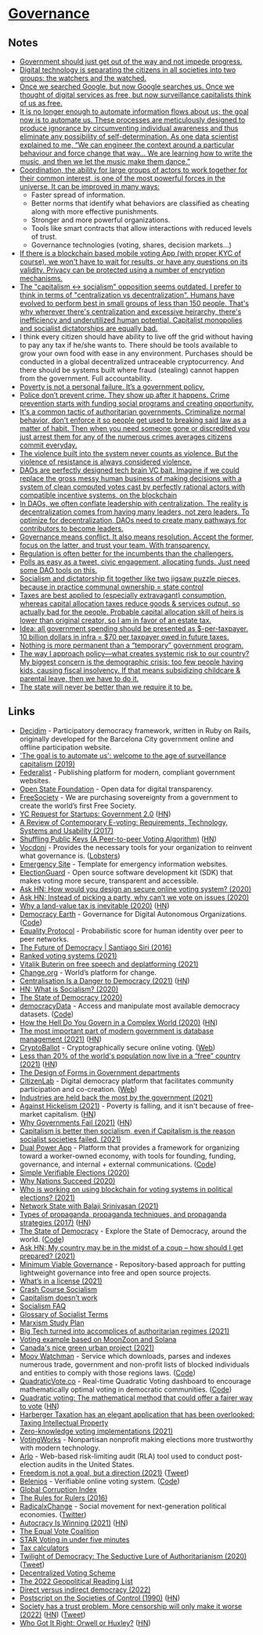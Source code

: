 # [Governance](https://en.wikipedia.org/wiki/Governance)

## Notes

- [Government should just get out of the way and not impede progress.](https://www.youtube.com/watch?v=lSD_vpfikbE)
- [Digital technology is separating the citizens in all societies into two groups: the watchers and the watched.](https://www.theguardian.com/technology/2019/jan/20/shoshana-zuboff-age-of-surveillance-capitalism-google-facebook)
- [Once we searched Google, but now Google searches us. Once we thought of digital services as free, but now surveillance capitalists think of us as free.](https://www.theguardian.com/technology/2019/jan/20/shoshana-zuboff-age-of-surveillance-capitalism-google-facebook)
- [It is no longer enough to automate information flows about us; the goal now is to automate us. These processes are meticulously designed to produce ignorance by circumventing individual awareness and thus eliminate any possibility of self-determination. As one data scientist explained to me, “We can engineer the context around a particular behaviour and force change that way… We are learning how to write the music, and then we let the music make them dance.”](https://www.theguardian.com/technology/2019/jan/20/shoshana-zuboff-age-of-surveillance-capitalism-google-facebook)
- [Coordination, the ability for large groups of actors to work together for their common interest, is one of the most powerful forces in the universe. It can be improved in many ways:](https://vitalik.ca/general/2020/09/11/coordination.html)
  - Faster spread of information.
  - Better norms that identify what behaviors are classified as cheating along with more effective punishments.
  - Stronger and more powerful organizations.
  - Tools like smart contracts that allow interactions with reduced levels of trust.
  - Governance technologies (voting, shares, decision markets...)
- [If there is a blockchain based mobile voting App (with proper KYC of course), we won't have to wait for results, or have any questions on its validity. Privacy can be protected using a number of encryption mechanisms.](https://twitter.com/VitalikButerin/status/1324179944558059522)
- [The "capitalism <-> socialism" opposition seems outdated. I prefer to think in terms of "centralization vs decentralization". Humans have evolved to perform best in small groups of less than 150 people. That's why wherever there's centralization and excessive heirarchy, there's inefficiency and underutilized human potential. Capitalist monopolies and socialist dictatorships are equally bad.](https://t.me/durov/151)
- I think every citizen should have ability to live off the grid without having to pay any tax if he/she wants to. There should be tools available to grow your own food with ease in any environment. Purchases should be conducted in a global decentralized untraceable cryptocurrency. And there should be systems built where fraud (stealing) cannot happen from the government. Full accountability.
- [Poverty is not a personal failure. It’s a government policy.](https://twitter.com/The_Acumen/status/1388276859532611589)
- [Police don’t prevent crime. They show up after it happens. Crime prevention starts with funding social programs and creating opportunity.](https://twitter.com/mhdksafa/status/1408292548737699840)
- [It's a common tactic of authoritarian governments. Criminalize normal behavior, don't enforce it so people get used to breaking said law as a matter of habit. Then when you need someone gone or discredited you just arrest them for any of the numerous crimes averages citizens commit everyday.](https://www.reddit.com/r/worldnews/comments/ppuuf6/under_pressure_from_russian_government_google/)
- [The violence built into the system never counts as violence. But the violence of resistance is always considered violence.](https://twitter.com/zapatistarising/status/1439348242131689482)
- [DAOs are perfectly designed tech brain VC bait. Imagine if we could replace the gross messy human business of making decisions with a system of clean computed votes cast by perfectly rational actors with compatible incentive systems. on the blockchain](https://twitter.com/isosteph/status/1441437320289341445)
- [In DAOs, we often conflate leadership with centralization. The reality is decentralization comes from having many leaders, not zero leaders. To optimize for decentralization, DAOs need to create many pathways for contributors to become leaders.](https://twitter.com/chaserchapman/status/1441458730277629958)
- [Governance means conflict. It also means resolution. Accept the former, focus on the latter, and trust your team. With transparency.](https://twitter.com/armaniferrante/status/1450878886535839745)
- [Regulation is often better for the incumbents than the challengers.](https://twitter.com/benedictevans/status/1455531071588679689)
- [Polls as easy as a tweet, civic engagement, allocating funds. Just need some DAO tools on this.](https://twitter.com/yanivgraph/status/1457104839620677632)
- [Socialism and dictatorship fit together like two jigsaw puzzle pieces, because in practice communal ownership = state control](https://twitter.com/paulg/status/1460212725938900995)
- [Taxes are best applied to (especially extravagant) consumption, whereas capital allocation taxes reduce goods & services output, so actually bad for the people. Probable capital allocation skill of heirs is lower than original creator, so I am in favor of an estate tax.](https://twitter.com/noahpinion/status/1460449757076226049?s=28)
- [Idea: all government spending should be presented as $-per-taxpayer. 10 billion dollars in infra = $70 per taxpayer owed in future taxes.](https://twitter.com/justindross/status/1467566554728521731)
- [Nothing is more permanent than a “temporary” government program.](https://twitter.com/elonmusk/status/1468685877970935809)
- [The way I approach policy—what creates systemic risk to our country? My biggest concern is the demographic crisis: too few people having kids, causing fiscal insolvency. If that means subsidizing childcare & parental leave, then we have to do it.](https://twitter.com/nikitabier/status/1491847339715092521)
- [The state will never be better than we require it to be.](https://twitter.com/Snowden/status/1493646944094371842)

## Links

- [Decidim](https://github.com/decidim/decidim) - Participatory democracy framework, written in Ruby on Rails, originally developed for the Barcelona City government online and offline participation website.
- ['The goal is to automate us': welcome to the age of surveillance capitalism (2019)](https://www.theguardian.com/technology/2019/jan/20/shoshana-zuboff-age-of-surveillance-capitalism-google-facebook)
- [Federalist](https://federalist.18f.gov/) - Publishing platform for modern, compliant government websites.
- [Open State Foundation](https://openstate.eu/en/) - Open data for digital transparency.
- [FreeSociety](https://www.freesociety.com/) - We are purchasing sovereignty from a government to create the world’s first Free Society.
- [YC Request for Startups: Government 2.0](https://blog.ycombinator.com/request-for-startups-government-2-0/) ([HN](https://news.ycombinator.com/item?id=19993517))
- [A Review of Contemporary E-voting: Requirements, Technology, Systems and Usability (2017)](https://pdfs.semanticscholar.org/e734/d63888d81075efa0402599ae4e43772cf2e7.pdf)
- [Shuffling Public Keys (A Peer-to-peer Voting Algorithm)](http://vixra.org/pdf/1905.0239v1.pdf) ([HN](https://news.ycombinator.com/item?id=20067480))
- [Vocdoni](https://vocdoni.io/) - Provides the necessary tools for your organization to reinvent what governance is. ([Lobsters](https://lobste.rs/s/qbceut/vocdoni_universally_verifiable_voting))
- [Emergency Site](https://emergency-site.dev/) - Template for emergency information websites.
- [ElectionGuard](https://github.com/microsoft/electionguard) - Open source software development kit (SDK) that makes voting more secure, transparent and accessible.
- [Ask HN: How would you design an secure online voting system? (2020)](https://news.ycombinator.com/item?id=24994514)
- [Ask HN: Instead of picking a party, why can’t we vote on issues (2020)](https://news.ycombinator.com/item?id=25021503)
- [Why a land-value tax is inevitable (2020)](https://www.progress.org/articles/why-a-land-value-tax-is-inevitable) ([HN](https://news.ycombinator.com/item?id=25317896))
- [Democracy Earth](https://democracy.earth/#/) - Governance for Digital Autonomous Organizations. ([Code](https://github.com/DemocracyEarth/dapp))
- [Equality Protocol](https://github.com/DemocracyEarth/paper) - Probabilistic score for human identity over peer to peer networks.
- [The Future of Democracy | Santiago Siri (2016)](https://www.youtube.com/watch?v=yGmGWZCE4h0)
- [Ranked voting systems (2021)](https://www.elzear.de/posts/2021-01-10-polls)
- [Vitalik Buterin on free speech and deplatforming (2021)](https://twitter.com/VitalikButerin/status/1348894400919703552)
- [Change.org](https://www.change.org/) - World’s platform for change.
- [Centralisation Is a Danger to Democracy (2021)](https://redecentralize.org/blog/2021/01/18/centralization-is-a-danger-to-democracy) ([HN](https://news.ycombinator.com/item?id=25828081))
- [HN: What is Socialism? (2020)](https://news.ycombinator.com/item?id=25961455)
- [The State of Democracy (2020)](https://pages.eiu.com/rs/753-RIQ-438/images/democracy-index-2020.pdf)
- [democracyData](https://xmarquez.github.io/democracyData/) - Access and manipulate most available democracy datasets. ([Code](https://github.com/xmarquez/democracyData))
- [How the Hell Do You Govern in a Complex World (2020)](https://howthehell.substack.com/p/govern-complex-world) ([HN](https://news.ycombinator.com/item?id=26138224))
- [The most important part of modern government is database management (2021)](https://twitter.com/rcolvile/status/1361673425140543490) ([HN](https://news.ycombinator.com/item?id=26159540))
- [CryptoBallot](https://github.com/cryptoballot/cryptoballot) - Cryptographically secure online voting. ([Web](https://cryptoballot.com/))
- [Less than 20% of the world's population now live in a “free” country (2021)](https://freedomhouse.org/report/freedom-world/2021/democracy-under-siege) ([HN](https://news.ycombinator.com/item?id=26397819))
- [The Design of Forms in Government departments](https://design-of-forms.online/)
- [CitizenLab](https://github.com/CitizenLabDotCo/citizenlab) - Digital democracy platform that facilitates community participation and co-creation. ([Web](https://www.citizenlab.co/))
- [Industries are held back the most by the government (2021)](https://twitter.com/orthonormalist/status/1378689088174256128)
- [Against Hickelism (2021)](https://noahpinion.substack.com/p/against-hickelism) - Poverty is falling, and it isn't because of free-market capitalism. ([HN](https://news.ycombinator.com/item?id=26693052))
- [Why Governments Fail (2021)](https://www.persuasion.community/p/-why-governments-fail) ([HN](https://news.ycombinator.com/item?id=26943269))
- [Capitalism is better then socialism, even if Capitalism is the reason socialist societies failed. (2021)](https://www.reddit.com/r/IntellectualDarkWeb/comments/mzov5l/capitalism_is_better_then_socialism_even_if/)
- [Dual Power App](https://dualpower.app/) - Platform that provides a framework for organizing toward a worker-owned economy, with tools for founding, funding, governance, and internal + external communications. ([Code](https://github.com/BSA-US/dual-power-app))
- [Simple Verifiable Elections (2020)](https://samtay.github.io/posts/verifiable-elections)
- [Why Nations Succeed (2020)](https://paul.copplest.one/blog/why-nations-succeed.html)
- [Who is working on using blockchain for voting systems in political elections? (2021)](https://www.reddit.com/r/CryptoTechnology/comments/nnxs4q/is_anybody_working_on_voting_systems_for/)
- [Network State with Balaji Srinivasan (2021)](https://ideas.beondeck.com/episodes/3-network-state-with-balaji-srinivasan?t=76m43s)
- [Types of propaganda, propaganda techniques, and propaganda strategies (2017)](http://factmyth.com/types-of-propaganda-propaganda-techniques-and-propaganda-stratigies/) ([HN](https://news.ycombinator.com/item?id=27595043))
- [The State of Democracy](https://state-of-democracy.vercel.app/) - Explore the State of Democracy, around the world. ([Code](https://github.com/sampoder/democracy))
- [Ask HN: My country may be in the midst of a coup – how should I get prepared? (2021)](https://news.ycombinator.com/item?id=28008571)
- [Minimum Viable Governance](https://github.com/github/MVG) - Repository-based approach for putting lightweight governance into free and open source projects.
- [What’s in a license (2021)](https://syndis.is/2021/09/01/e-license)
- [Crash Course Socialism](https://dessalines.github.io/essays/crash_course_socialism.html)
- [Capitalism doesn’t work](https://dessalines.github.io/essays/capitalism_doesnt_work.html)
- [Socialism FAQ](https://dessalines.github.io/essays/socialism_faq.html)
- [Glossary of Socialist Terms](https://dessalines.github.io/essays/glossary_of_socialist_terms.html)
- [Marxism Study Plan](https://dessalines.github.io/essays/dessalines_marxism_study_plan.html)
- [Big Tech turned into accomplices of authoritarian regimes (2021)](https://twitter.com/navalny/status/1441065558267633666)
- [Voting example based on MoonZoon and Solana](https://github.com/MartinKavik/voting-solana-moonzoon)
- [Canada's nice green urban project (2021)](https://twitter.com/IDoTheThinking/status/1443636143707222019)
- [Moov Watchman](https://oss.moov.io/watchman/) - Service which downloads, parses and indexes numerous trade, government and non-profit lists of blocked individuals and entities to comply with those regions laws. ([Code](https://github.com/moov-io/watchman))
- [QuadraticVote.co](https://quadraticvote.co/) - Real-time Quadratic Voting dashboard to encourage mathematically optimal voting in democratic communities. ([Code](https://github.com/Anish-Agnihotri/quadratic-voting))
- [Quadratic voting: The mathematical method that could offer a fairer way to vote](https://www.economist.com/christmas-specials/2021/12/18/the-mathematical-method-that-could-offer-a-fairer-way-to-vote) ([HN](https://news.ycombinator.com/item?id=29586658))
- [Harberger Taxation has an elegant application that has been overlooked: Taxing Intellectual Property](https://ristret.com/s/ftmbkg/harberger_taxation_has_elegant)
- [Zero-knowledge voting implementations (2021)](https://twitter.com/dwr/status/1458127746912047107)
- [VotingWorks](https://www.voting.works/) - Nonpartisan nonprofit making elections more trustworthy with modern technology.
- [Arlo](https://github.com/votingworks/arlo) - Web-based risk-limiting audit (RLA) tool used to conduct post-election audits in the United States.
- [Freedom is not a goal, but a direction (2021)](https://edwardsnowden.substack.com/p/culturalrevolutions) ([Tweet](https://twitter.com/Snowden/status/1458903893052690433))
- [Belenios](https://www.belenios.org/) - Verifiable online voting system. ([Code](https://github.com/glondu/belenios))
- [Global Corruption Index](https://risk-indexes.com/global-corruption-index/)
- [The Rules for Rulers (2016)](https://www.youtube.com/watch?v=rStL7niR7gs)
- [RadicalxChange](https://www.radicalxchange.org/#message) - Social movement for next-generation political economies. ([Twitter](https://twitter.com/RadxChange))
- [Autocracy Is Winning (2021)](https://www.theatlantic.com/magazine/archive/2021/12/the-autocrats-are-winning/620526/) ([HN](https://news.ycombinator.com/item?id=29229386))
- [The Equal Vote Coalition](https://www.equal.vote/)
- [STAR Voting in under five minutes](https://www.youtube.com/watch?v=aiQ9Z5sME00)
- [Tax calculators](https://twitter.com/AlexSukhorukov_/status/1464254455038287877)
- [Twilight of Democracy: The Seductive Lure of Authoritarianism (2020)](https://twitter.com/wolfejosh/status/1464619768648974348) ([Tweet](https://twitter.com/wolfejosh/status/1464619768648974348))
- [Decentralized Voting Scheme](https://github.com/EDGDrummond/DeVo)
- [The 2022 Geopolitical Reading List](https://encyclopediageopolitica.com/2021/12/19/the-2022-geopolitical-reading-list/)
- [Direct versus indirect democracy (2022)](https://equilibria.club/direct-versus-indirect-democracy/)
- [Postscript on the Societies of Control (1990)](https://theanarchistlibrary.org/library/gilles-deleuze-postscript-on-the-societies-of-control) ([HN](https://news.ycombinator.com/item?id=29921750))
- [Society has a trust problem. More censorship will only make it worse (2022)](https://on.substack.com/p/society-has-a-trust-problem-more) ([HN](https://news.ycombinator.com/item?id=30092136)) ([Tweet](https://twitter.com/lulumeservey/status/1486801734110482434))
- [Who Got It Right: Orwell or Huxley?](https://www.pairagraph.com/dialogue/07d855107abf428c97583312e1e738fe) ([HN](https://news.ycombinator.com/item?id=30107066))
